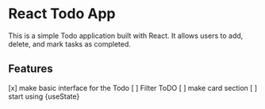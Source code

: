 # React Todo App

This is a simple Todo application built with React. It allows users to add, delete, and mark tasks as completed.

## Features
[x] make basic interface for the Todo 
[ ] Filter ToDO
[ ] make card section
[ ] start using {useState} 
